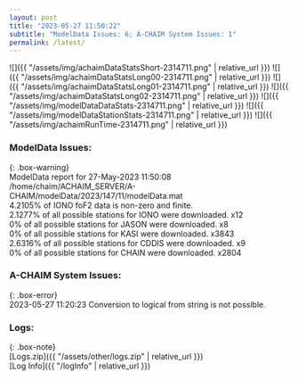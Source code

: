 ```yaml
---
layout: post
title: "2023-05-27 11:50:22"
subtitle: "ModelData Issues: 6; A-CHAIM System Issues: 1"
permalink: /latest/
---
```


![]({{ "/assets/img/achaimDataStatsShort-2314711.png" | relative_url }})
![]({{ "/assets/img/achaimDataStatsLong00-2314711.png" | relative_url }})
![]({{ "/assets/img/achaimDataStatsLong01-2314711.png" | relative_url }})
![]({{ "/assets/img/achaimDataStatsLong02-2314711.png" | relative_url }})
![]({{ "/assets/img/modelDataDataStats-2314711.png" | relative_url }})
![]({{ "/assets/img/modelDataStationStats-2314711.png" | relative_url }})
![]({{ "/assets/img/achaimRunTime-2314711.png" | relative_url }})


### ModelData Issues:  
  
{: .box-warning}  
 ModelData report for 27-May-2023 11:50:08   
 /home/chaim/ACHAIM_SERVER/A-CHAIM/modelData/2023/147/11/modelData.mat   
 4.2105% of IONO foF2 data is non-zero and finite.   
 2.1277% of all possible stations for IONO were downloaded. x12   
 0% of all possible stations for JASON were downloaded. x8   
 0% of all possible stations for KASI were downloaded. x3843   
 2.6316% of all possible stations for CDDIS were downloaded. x9   
 0% of all possible stations for CHAIN were downloaded. x2804   
  
### A-CHAIM System Issues:  
  
{: .box-error}  
2023-05-27 11:20:23 Conversion to logical from string is not possible.  

### Logs:  
  
{: .box-note}  
[Logs.zip]({{ "/assets/other/logs.zip" | relative_url }})  
[Log Info]({{ "/logInfo" | relative_url }})  
